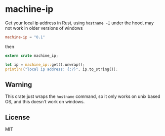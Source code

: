 # machine-ip

Get your local ip address in Rust, using `hostname -I`
under the hood, may not work in older versions of windows

```toml
machine-ip = "0.1"
```

then

```rust
extern crate machine_ip;

let ip = machine_ip::get().unwrap();
println!("local ip address: {:?}", ip.to_string());
```

## Warning
This crate just wraps the `hostname` command, so it only works on unix based OS, and this doesn't work on windows.

## License

MIT
